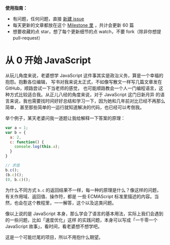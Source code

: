 __使用指南：__

- 有问题，任何问题，直接 [新建 issue](https://github.com/sofish/learn-js/issues) 
- 每天更新的文章都放在这个 [Milestone 里](https://github.com/sofish/learn-js/milestones/Daily%20Post) ，共计会更新 60 篇
- 想要收藏的点 star，想了每个更新细节的点 watch，不要 fork（除非你想提 pull-request）


# 从 0 开始 JavaScript

从玩儿角度来说，老婆想学 JavaScript 这件事其实是政治义务，算是一个幸福的抱怨。抱歉各位编辑，
写书对我来说太正式，不如像写散文一样写几篇文章发在 GitHub，顺路尝试一下当老师的感觉，
也可能顺路教会一个人一门编程语言，这种方式比较适合我。从正儿八经的角度来说，对于 JavaScript 这门日新月异
的语言来说，我也需要找时间好好总结和学习一下，因为她和几年前对比已经不再那么简单，
甚至那些简单的一运行就知道解决的代码，也已经可以考倒我。

举个例子，某天老婆问我一道题让我给解释一下答案的原理：

```js
var a = 1;
var b = {
  a: 2,
  c: function() {
    console.log(this.a);
  }
}

// 求值
b.c();
(b.c)();
(0, b.c)();
```

为什么不同方式 `b.c` 的返回结果不一样，每一种的原理是什么？像这样的问题，有关作用域、返回值、操作符，都是
一些 ECMAScript 标准里描述的内容。当然，也会在这个教程里，一一解答，这个以及这类问题。

像以上说的是 JavaScript 本身，那么学会了语言的基本用法，实际上我们会遇到的一些问题，比如「速度优化」这样
的实践问题，本身可以写成「一千零一个 JavaScript 故事」，看时间，看老婆想不想学吧。

这是一个可能烂尾的项目，所以不用抱什么期望。
